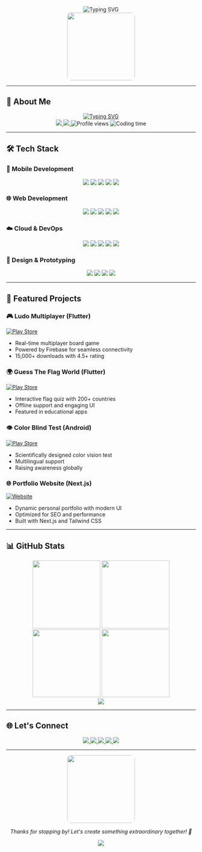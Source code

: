 <div align="center">
  <img src="https://readme-typing-svg.demolab.com?font=JetBrains+Mono&weight=700&size=30&pause=800&color=00C4B4&vCenter=true&width=650&lines=👋+Hello+World!+I'm+Santosh+Adhikari;💻+Full-Stack+Developer+&+UI/UX+Visionary;🚀+Crafting+Innovative+Solutions+Since+2018" alt="Typing SVG" />
</div>

<div align="center">
  <img src="https://media.giphy.com/media/L1R1tvI9svkIWwpVYr/giphy.gif" width="180" style="border-radius: 10px;"/>
</div>

---

## 🌟 About Me

<div align="center">
  <a href="https://git.io/typing-svg">
    <img src="https://readme-typing-svg.demolab.com?font=JetBrains+Mono&size=22&pause=1000&color=FF6F61&center=true&vCenter=true&width=600&lines=Passionate+developer+with+6%2B+years+of+experience;Expert+in+cross-platform+mobile+%26+web+apps;Designing+intuitive+%26+scalable+user+experiences;Cloud+architecture+%26+DevOps+enthusiast;Forever+exploring+cutting-edge+tech" alt="Typing SVG" />
  </a>
</div>

<div align="center">
  <a href="https://santoshadhikari.info.np">
    <img src="https://img.shields.io/badge/Portfolio-FF6F61?style=for-the-badge&logo=About.me&logoColor=white" />
  </a>
  <a href="https://www.smaittechnology.com.np">
    <img src="https://img.shields.io/badge/SMAIT_Technology-00C4B4?style=for-the-badge&logo=web&logoColor=white" />
  </a>
  <img src="https://komarev.com/ghpvc/?username=codersantoshadhikari&color=00C4B4&style=flat-square&label=PROFILE+VIEWS" alt="Profile views" />
  <img src="https://wakatime.com/badge/user/2125b323-7ce2-4ea2-b733-03221534070e.svg?style=flat-square&color=FF6F61" alt="Coding time"/>
</div>

---

## 🛠 Tech Stack

### 📱 Mobile Development
<div align="center">
  <img src="https://img.shields.io/badge/Flutter-02569B?style=for-the-badge&logo=flutter&logoColor=white" />
  <img src="https://img.shields.io/badge/Dart-0175C2?style=for-the-badge&logo=dart&logoColor=white" />
  <img src="https://img.shields.io/badge/Kotlin-0095D5?style=for-the-badge&logo=kotlin&logoColor=white" />
  <img src="https://img.shields.io/badge/Swift-F05138?style=for-the-badge&logo=swift&logoColor=white" />
  <img src="https://img.shields.io/badge/Android-3DDC84?style=for-the-badge&logo=android&logoColor=white" />
</div>

### 🌐 Web Development
<div align="center">
  <img src="https://img.shields.io/badge/React-20232A?style=for-the-badge&logo=react&logoColor=61DAFB" />
  <img src="https://img.shields.io/badge/Next.js-000000?style=for-the-badge&logo=next.js&logoColor=white" />
  <img src="https://img.shields.io/badge/Node.js-43853D?style=for-the-badge&logo=node.js&logoColor=white" />
  <img src="https://img.shields.io/badge/TypeScript-007ACC?style=for-the-badge&logo=typescript&logoColor=white" />
  <img src="https://img.shields.io/badge/Tailwind_CSS-38B2AC?style=for-the-badge&logo=tailwind-css&logoColor=white" />
</div>

### ☁️ Cloud & DevOps
<div align="center">
  <img src="https://img.shields.io/badge/AWS-232F3E?style=for-the-badge&logo=amazon-aws&logoColor=white" />
  <img src="https://img.shields.io/badge/Google_Cloud-4285F4?style=for-the-badge&logo=google-cloud&logoColor=white" />
  <img src="https://img.shields.io/badge/Firebase-FFCA28?style=for-the-badge&logo=firebase&logoColor=black" />
  <img src="https://img.shields.io/badge/Docker-2496ED?style=for-the-badge&logo=docker&logoColor=white" />
  <img src="https://img.shields.io/badge/Kubernetes-326CE5?style=for-the-badge&logo=kubernetes&logoColor=white" />
</div>

### 🎨 Design & Prototyping
<div align="center">
  <img src="https://img.shields.io/badge/Figma-F24E1E?style=for-the-badge&logo=figma&logoColor=white" />
  <img src="https://img.shields.io/badge/Adobe%20XD-470137?style=for-the-badge&logo=Adobe%20XD&logoColor=#FF61F6" />
  <img src="https://img.shields.io/badge/Sketch-FFB387?style=for-the-badge&logo=sketch&logoColor=black" />
  <img src="https://img.shields.io/badge/Canva-00C4CC?style=for-the-badge&logo=Canva&logoColor=white" />
</div>

---

## 🚀 Featured Projects

### 🎮 Ludo Multiplayer (Flutter)
[![Play Store](https://img.shields.io/badge/Google_Play-414141?style=for-the-badge&logo=google-play&logoColor=white)](https://play.google.com/store/apps/details?id=np.smaittechnology.ludo)
- Real-time multiplayer board game
- Powered by Firebase for seamless connectivity
- 15,000+ downloads with 4.5+ rating

### 🌍 Guess The Flag World (Flutter)
[![Play Store](https://img.shields.io/badge/Google_Play-414141?style=for-the-badge&logo=google-play&logoColor=white)](https://play.google.com/store/apps/details?id=np.smait.guesstheflagworld)
- Interactive flag quiz with 200+ countries
- Offline support and engaging UI
- Featured in educational apps

### 👁️ Color Blind Test (Android)
[![Play Store](https://img.shields.io/badge/Google_Play-414141?style=for-the-badge&logo=google-play&logoColor=white)](https://play.google.com/store/apps/details?id=np.smaittechnology.colorblind)
- Scientifically designed color vision test
- Multilingual support
- Raising awareness globally

### 🌐 Portfolio Website (Next.js)
[![Website](https://img.shields.io/badge/Portfolio-FF6F61?style=for-the-badge&logo=About.me&logoColor=white)](https://santoshadhikari.info.np)
- Dynamic personal portfolio with modern UI
- Optimized for SEO and performance
- Built with Next.js and Tailwind CSS

---

## 📊 GitHub Stats

<div align="center">
  <img height="180em" src="https://github-readme-stats.vercel.app/api?username=codersantoshadhikari&show_icons=true&theme=dracula&include_all_commits=true&count_private=true&hide_border=true"/>
  <img height="180em" src="https://github-readme-stats.vercel.app/api/top-langs/?username=codersantoshadhikari&layout=compact&langs_count=10&theme=dracula&hide_border=true"/>
</div>

<div align="center">
  <img src="https://github-readme-streak-stats.herokuapp.com/?user=codersantoshadhikari&theme=dracula&hide_border=true" height="180em"/>
  <img src="https://github-profile-trophy.vercel.app/?username=codersantoshadhikari&theme=dracula&no-bg=true&no-frame=true&column=5" height="180em"/>
</div>

<div align="center">
  <img src="https://github-profile-summary-cards.vercel.app/api/cards/profile-details?username=codersantoshadhikari&theme=dracula" />
</div>

---

## 🌐 Let's Connect

<div align="center">
  <a href="https://linkedin.com/in/codersantoshadhikari">
    <img src="https://img.shields.io/badge/LinkedIn-0077B5?style=for-the-badge&logo=linkedin&logoColor=white"/>
  </a>
  <a href="https://x.com/codersantoshadhikari">
    <img src="https://img.shields.io/badge/X-000000?style=for-the-badge&logo=x&logoColor=white"/>
  </a>
  <a href="https://behance.net/codersantoshadhikari">
    <img src="https://img.shields.io/badge/Behance-0054F7?style=for-the-badge&logo=behance&logoColor=white"/>
  </a>
  <a href="mailto:contact@santoshadhikari.info.np">
    <img src="https://img.shields.io/badge/Gmail-D14836?style=for-the-badge&logo=gmail&logoColor=white"/>
  </a>
  <a href="https://santoshadhikari.info.np">
    <img src="https://img.shields.io/badge/Portfolio-FF6F61?style=for-the-badge&logo=About.me&logoColor=white"/>
  </a>
</div>

---

<div align="center">
  <img src="https://media.giphy.com/media/3o7aD2d7hy9kt7Y7wQ/giphy.gif" width="180" style="border-radius: 10px;"/>
  <p><i>Thanks for stopping by! Let's create something extraordinary together! 🚀</i></p>
</div>

<div align="center">
  <img src="https://capsule-render.vercel.app/api?type=waving&color=gradient&height=100&section=footer"/>
</div>
